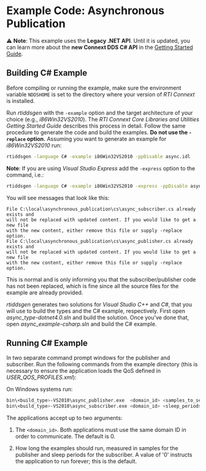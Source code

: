 # Example Code: Asynchronous Publication

:warning: **Note**: This example uses the **Legacy .NET API**. Until it is
updated, you can learn more about the **new Connext DDS C# API** in the
[Getting Started Guide](https://community.rti.com/static/documentation/connext-dds/current/doc/manuals/connext_dds/getting_started/index.html).

## Building C# Example

Before compiling or running the example, make sure the environment variable
`NDDSHOME` is set to the directory where your version of *RTI Connext* is
installed.

Run *rtiddsgen* with the `-example` option and the target architecture of your
choice (e.g., *i86Win32VS2010*). The *RTI Connext Core Libraries and Utilities
Getting Started Guide* describes this process in detail. Follow the same
procedure to generate the code and build the examples. **Do not use the
`-replace` option.** Assuming you want to generate an example for
*i86Win32VS2010* run:

```sh
rtiddsgen -language C# -example i86Win32VS2010 -ppDisable async.idl
```

**Note**: If you are using *Visual Studio Express* add the `-express` option to
the command, i.e.:

```sh
rtiddsgen -language C# -example i86Win32VS2010 -express -ppDisable async.idl
```

You will see messages that look like this:

```plaintext
File C:\local\asynchronous_publication\cs\async_subscriber.cs already exists and
will not be replaced with updated content. If you would like to get a new file
with the new content, either remove this file or supply -replace option.
File C:\local\asynchronous_publication\cs\async_publisher.cs already exists and
will not be replaced with updated content. If you would like to get a new file
with the new content, either remove this file or supply -replace option.
```

This is normal and is only informing you that the subscriber/publisher code has
not been replaced, which is fine since all the source files for the example are
already provided.

*rtiddsgen* generates two solutions for *Visual Studio C++* and *C#*, that you
will use to build the types and the C# example, respectively. First open
*async_type-dotnet4.0.sln* and build the solution. Once you've done that, open
*async_example-csharp.sln* and build the C# example.

## Running C# Example

In two separate command prompt windows for the publisher and subscriber. Run the
following commands from the example directory (this is necessary to ensure the
application loads the QoS defined in *USER_QOS_PROFILES.xml*):

On Windows systems run:

```sh
bin\<build_type>-VS2010\async_publisher.exe  <domain_id> <samples_to_send>
bin\<build_type>-VS2010\async_subscriber.exe <domain_id> <sleep_periods>
```

The applications accept up to two arguments:

1.  The `<domain_id>`. Both applications must use the same domain ID in order to
    communicate. The default is 0.

2.  How long the examples should run, measured in samples for the publisher and
    sleep periods for the subscriber. A value of '0' instructs the application
    to run forever; this is the default.
